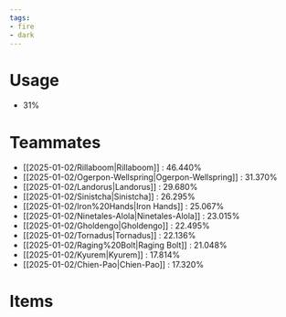 ```yaml
---
tags:
- fire
- dark
---
```

# Usage
- 31%
# Teammates
- [[2025-01-02/Rillaboom|Rillaboom]] : 46.440%
- [[2025-01-02/Ogerpon-Wellspring|Ogerpon-Wellspring]] : 31.370%
- [[2025-01-02/Landorus|Landorus]] : 29.680%
- [[2025-01-02/Sinistcha|Sinistcha]] : 26.295%
- [[2025-01-02/Iron%20Hands|Iron Hands]] : 25.067%
- [[2025-01-02/Ninetales-Alola|Ninetales-Alola]] : 23.015%
- [[2025-01-02/Gholdengo|Gholdengo]] : 22.495%
- [[2025-01-02/Tornadus|Tornadus]] : 22.136%
- [[2025-01-02/Raging%20Bolt|Raging Bolt]] : 21.048%
- [[2025-01-02/Kyurem|Kyurem]] : 17.814%
- [[2025-01-02/Chien-Pao|Chien-Pao]] : 17.320%
# Items